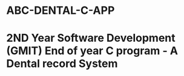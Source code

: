# ABC-DENTAL-C-APP


#  2ND Year Software Development (GMIT)  End of year C program  - A Dental record System 
